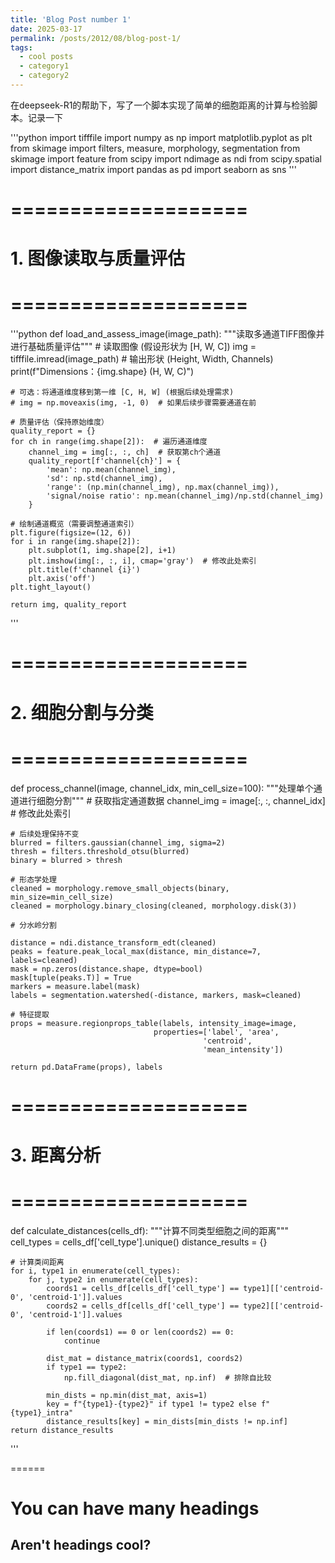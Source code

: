 ```yaml
---
title: 'Blog Post number 1'
date: 2025-03-17
permalink: /posts/2012/08/blog-post-1/
tags:
  - cool posts
  - category1
  - category2
---
```


在deepseek-R1的帮助下，写了一个脚本实现了简单的细胞距离的计算与检验脚本。记录一下

'''python
import tifffile
import numpy as np
import matplotlib.pyplot as plt
from skimage import filters, measure, morphology, segmentation
from skimage import feature
from scipy import ndimage as ndi
from scipy.spatial import distance_matrix
import pandas as pd
import seaborn as sns
'''
# ====================
# 1. 图像读取与质量评估
# ====================

'''python
def load_and_assess_image(image_path):
    """读取多通道TIFF图像并进行基础质量评估"""
    # 读取图像 (假设形状为 [H, W, C])
    img = tifffile.imread(image_path)  # 输出形状 (Height, Width, Channels)
    print(f"Dimensions：{img.shape} (H, W, C)")

    # 可选：将通道维度移到第一维 [C, H, W] (根据后续处理需求)
    # img = np.moveaxis(img, -1, 0)  # 如果后续步骤需要通道在前

    # 质量评估（保持原始维度）
    quality_report = {}
    for ch in range(img.shape[2]):  # 遍历通道维度
        channel_img = img[:, :, ch]  # 获取第ch个通道
        quality_report[f'channel{ch}'] = {
            'mean': np.mean(channel_img),
            'sd': np.std(channel_img),
            'range': (np.min(channel_img), np.max(channel_img)),
            'signal/noise ratio': np.mean(channel_img)/np.std(channel_img)
        }
    
    # 绘制通道概览（需要调整通道索引）
    plt.figure(figsize=(12, 6))
    for i in range(img.shape[2]):
        plt.subplot(1, img.shape[2], i+1)
        plt.imshow(img[:, :, i], cmap='gray')  # 修改此处索引
        plt.title(f'channel {i}')
        plt.axis('off')
    plt.tight_layout()
    
    return img, quality_report
'''
# ====================
# 2. 细胞分割与分类
# ====================
def process_channel(image, channel_idx, min_cell_size=100):
    """处理单个通道进行细胞分割"""
    # 获取指定通道数据
    channel_img = image[:, :, channel_idx]  # 修改此处索引
    
    # 后续处理保持不变
    blurred = filters.gaussian(channel_img, sigma=2)
    thresh = filters.threshold_otsu(blurred)
    binary = blurred > thresh

    # 形态学处理
    cleaned = morphology.remove_small_objects(binary, min_size=min_cell_size)
    cleaned = morphology.binary_closing(cleaned, morphology.disk(3))

    # 分水岭分割
    
    distance = ndi.distance_transform_edt(cleaned)
    peaks = feature.peak_local_max(distance, min_distance=7, labels=cleaned)
    mask = np.zeros(distance.shape, dtype=bool)
    mask[tuple(peaks.T)] = True
    markers = measure.label(mask)
    labels = segmentation.watershed(-distance, markers, mask=cleaned)

    # 特征提取
    props = measure.regionprops_table(labels, intensity_image=image,
                                    properties=['label', 'area', 
                                               'centroid', 
                                               'mean_intensity'])
    
    return pd.DataFrame(props), labels


# ====================
# 3. 距离分析
# ====================
def calculate_distances(cells_df):
    """计算不同类型细胞之间的距离"""
    cell_types = cells_df['cell_type'].unique()
    distance_results = {}

    # 计算类间距离
    for i, type1 in enumerate(cell_types):
        for j, type2 in enumerate(cell_types):
            coords1 = cells_df[cells_df['cell_type'] == type1][['centroid-0', 'centroid-1']].values
            coords2 = cells_df[cells_df['cell_type'] == type2][['centroid-0', 'centroid-1']].values
            
            if len(coords1) == 0 or len(coords2) == 0:
                continue
            
            dist_mat = distance_matrix(coords1, coords2)
            if type1 == type2:
                np.fill_diagonal(dist_mat, np.inf)  # 排除自比较
            
            min_dists = np.min(dist_mat, axis=1)
            key = f"{type1}-{type2}" if type1 != type2 else f"{type1}_intra"
            distance_results[key] = min_dists[min_dists != np.inf]
    return distance_results

'''

======

You can have many headings
======

Aren't headings cool?
------
